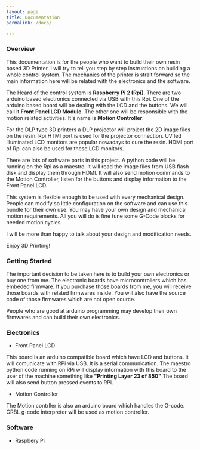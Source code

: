 ```yaml
---
layout: page
title: Documentation
permalink: /docs/

---
```


### Overview 

This documentation is for the people who want to build their own resin based 3D Printer. I will try to tell you step by step instructions on building a whole control system. The mechanics of the printer is strait forward so the main information here will be related with the electronics and the software. 

The Heard of the control system is **Raspberry Pi 2 (Rpi)**. There are two arduino based electronics connected via USB with this Rpi. One of the arduino based board will be dealing with the LCD and the buttons. We will call it **Front Panel LCD Module**. The other one will be responsible with the motion related activities. It's name is **Motion Controller**.

For the DLP type 3D printers a DLP projector will project the 2D image files on the resin. Rpi HTMI port is used for the projector connection. UV led illuminated LCD monitors are popular nowadays to cure the resin. HDMI port of Rpi can also be used for these LCD monitors.

There are lots of software parts in this project. A python code will be running on the Rpi as a maestro. It will read the image files from USB flash disk and display them through HDMI. It will also send motion commands to the Motion Controller, listen for the buttons and display information to the Front Panel LCD.

This system is flexible enough to be used with every mechanical design. People can modify so little configuration on the software and can use this bundle for their own use. You may have your own design and mechanical motion requirements. All you will do is fine tune some G-Code blocks for needed motion cycles.

I will be more than happy to talk about your design and modification needs.

Enjoy 3D Printing!

### Getting Started

The important decision to be taken here is to build your own electronics or buy one from me. The electronic boards have microcontrollers which has embeded firmware. If you purchase those boards from me, you will receive those boards with related firmwares inside. You will also have the source code of those firmwares which are not open source.

People who are good at arduino programming may develop their own firmwares and can build their own electronics.

### Electronics

* Front Panel LCD

This board is an arduino compatible board which have LCD and buttons. It will comunicate with RPi via USB. It is a serial communication. The maestro python code running on RPi will display information with this board to the user of the machine something like **"Printing Layer 23 of 850"**  The board will also send button pressed events to RPi. 

* Motion Controller

The Motion contrller is also an arduino board which handles the G-code. GRBL g-code interpreter will be used as motion controller.


### Software

* Raspbery Pi